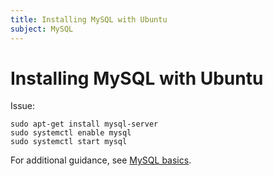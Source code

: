```yaml
---
title: Installing MySQL with Ubuntu
subject: MySQL
---
```


# Installing MySQL with Ubuntu

Issue:
```shell
sudo apt-get install mysql-server
sudo systemctl enable mysql
sudo systemctl start mysql
```
For additional guidance, see [MySQL basics](https://www.thermo.io/how-to/databases/mysql-basics).
